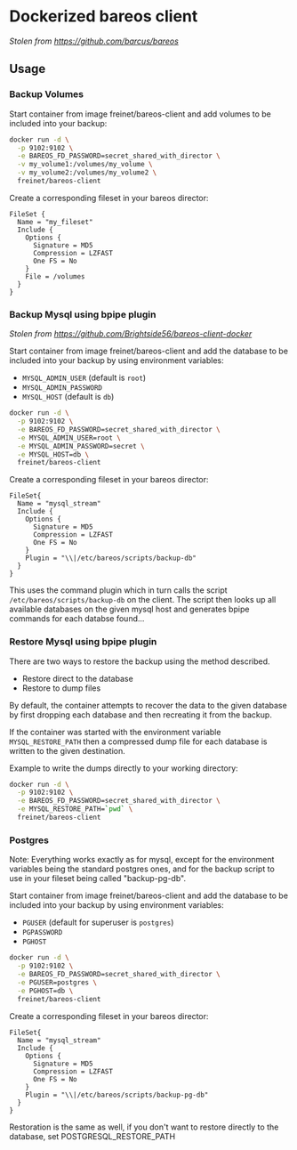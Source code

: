 
# Dockerized bareos client

_Stolen from <https://github.com/barcus/bareos>_

## Usage

### Backup Volumes

Start container from image freinet/bareos-client and add volumes to be included into your backup:

```bash
docker run -d \
  -p 9102:9102 \
  -e BAREOS_FD_PASSWORD=secret_shared_with_director \
  -v my_volume1:/volumes/my_volume \
  -v my_volume2:/volumes/my_volume2 \
  freinet/bareos-client
```

Create a corresponding fileset in your bareos director:

```config
FileSet {
  Name = "my_fileset"
  Include {
    Options {
      Signature = MD5
      Compression = LZFAST
      One FS = No
    }
    File = /volumes
  }
}
```

### Backup Mysql using bpipe plugin

_Stolen from <https://github.com/Brightside56/bareos-client-docker>_

Start container from image freinet/bareos-client and add the database to be included into your backup by using environment variables:

* `MYSQL_ADMIN_USER` (default is `root`)
* `MYSQL_ADMIN_PASSWORD`
* `MYSQL_HOST` (default is `db`)

```bash
docker run -d \
  -p 9102:9102 \
  -e BAREOS_FD_PASSWORD=secret_shared_with_director \
  -e MYSQL_ADMIN_USER=root \
  -e MYSQL_ADMIN_PASSWORD=secret \
  -e MYSQL_HOST=db \
  freinet/bareos-client
```

Create a corresponding fileset in your bareos director:

```config
FileSet{
  Name = "mysql_stream"
  Include {
    Options {
      Signature = MD5
      Compression = LZFAST
      One FS = No
    }
    Plugin = "\\|/etc/bareos/scripts/backup-db"
  }
}
```

This uses the command plugin which in turn calls the script `/etc/bareos/scripts/backup-db` on the client.
The script then looks up all available databases on the given mysql host and generates bpipe commands for each databse found...

### Restore Mysql using bpipe plugin

There are two ways to restore the backup using the method described.

* Restore direct to the database
* Restore to dump files

By default, the container attempts to recover the data to the given database by first dropping each database and then recreating it from the backup.

If the container was started with the environment variable `MYSQL_RESTORE_PATH` then a compressed dump file for each database is written to the given destination.

Example to write the dumps directly to your working directory:

```bash
docker run -d \
  -p 9102:9102 \
  -e BAREOS_FD_PASSWORD=secret_shared_with_director \
  -e MYSQL_RESTORE_PATH=`pwd` \
  freinet/bareos-client
```

### Postgres
Note: Everything works exactly as for mysql, except for the environment variables being the standard postgres ones, and for the backup script to use in your fileset being called "backup-pg-db".

Start container from image freinet/bareos-client and add the database to be included into your backup by using environment variables:

* `PGUSER` (default for superuser is `postgres`)
* `PGPASSWORD`
* `PGHOST`

```bash
docker run -d \
  -p 9102:9102 \
  -e BAREOS_FD_PASSWORD=secret_shared_with_director \
  -e PGUSER=postgres \
  -e PGHOST=db \
  freinet/bareos-client
```

Create a corresponding fileset in your bareos director:

```config
FileSet{
  Name = "mysql_stream"
  Include {
    Options {
      Signature = MD5
      Compression = LZFAST
      One FS = No
    }
    Plugin = "\\|/etc/bareos/scripts/backup-pg-db"
  }
}
```

Restoration is the same as well, if you don't want to restore directly to the database, set POSTGRESQL_RESTORE_PATH